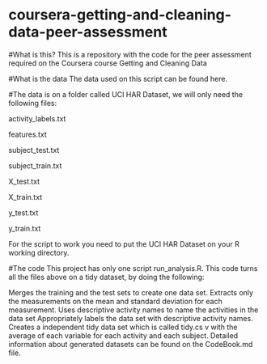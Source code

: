 # coursera-getting-and-cleaning-data-peer-assessment

#What is this?
This is a repository with the code for the peer  assessment required on the Coursera course Getting and Cleaning Data

#What is the data
The data used on this script can be found here.

#The data is on a folder called UCI HAR Dataset, we will only need the following files:

activity_labels.txt

features.txt

subject_test.txt

subject_train.txt

X_test.txt

X_train.txt

y_test.txt

y_train.txt

For the script to work you need to put the UCI HAR Dataset on your R working directory.

#The code
This project has only one script run_analysis.R. This code turns all the files above on a tidy dataset, by doing the following:

Merges the training and the test sets to create one data set.
Extracts only the measurements on the mean and standard deviation for each measurement.
Uses descriptive activity names to name the activities in the data set
Appropriately labels the data set with descriptive activity names.
Creates a independent tidy data set which is called tidy.cs v with the average of each variable for each activity and each subject.
Detailed information about generated datasets can be found on the CodeBook.md file.
